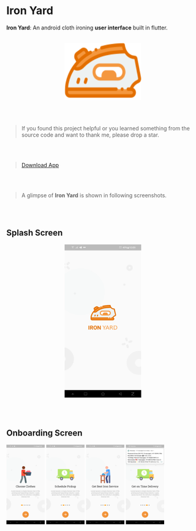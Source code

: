# Iron Yard
**Iron Yard**: An android cloth ironing **user interface** built in flutter.
<br/><br/>

<p align="center">
    <img width="200" height="150" src="https://github.com/gupta29470/Iron-Yard/blob/master/asset/images/icon.png">
</p>

<br/><br/>

> If you found this project helpful or you learned something from the source code and want to thank me, please drop a star.

<br/><br/>

> [Download App](https://github.com/gupta29470/Iron-Yard/blob/master/outputs/ironyard.apk)

<br/><br/>

> A glimpse of **Iron Yard** is shown in following screenshots.

<br/><br/>

 ## Splash Screen 
<p align="center">
    <img width="200" height="400" src="https://github.com/gupta29470/Iron-Yard/blob/master/outputs/splash%20screen.png">
</p>
<br/><br/>

## Onboarding Screen 
<p float="left">
  <img src="https://github.com/gupta29470/Iron-Yard/blob/master/outputs/onboarding1.png" width="100" />
  <img src="https://github.com/gupta29470/Iron-Yard/blob/master/outputs/onboarding2.png" width="100" /> 
  <img src="https://github.com/gupta29470/Iron-Yard/blob/master/outputs/onboarding3.png" width="100" />
    <img src="https://github.com/gupta29470/Iron-Yard/blob/master/outputs/onboarding4.png" width="100" />
</p>
<br/><br/>

